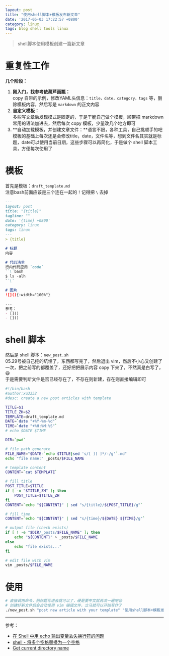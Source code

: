 ```yaml
---
layout: post
title: "使用shell脚本+模板发布新文章"
date: '2017-05-03 17:22:57 +0800'
category: linux
tags: blog shell tools linux
---
```

> shell脚本使用模板创建一篇新文章

# 重复性工作
**几个阶段：**
1. **刚入门，找参考依葫芦画瓢：**  
copy 自带的示例，修改YAML头信息：`title，date，category，tags` 等，删除模板内容，然后写是 `markdown` 的正文内容
2. **自定义模板：**  
多些写文章后发现模式是固定的，于是干脆自己做个模板，顺带把 markdown 常用的语法加进去，然后每次 copy 模板，少量改几个地方即可
3. **自动加载模板，并创建文章文件：**语言不限，各种工具，自己挑顺手的吧  
模板的基础上每次还是会修改title，date，文件名等，想到文件名其实就是标题，date可以使用当前日期，这些步骤可以再简化，于是做个 shell 脚本工具，方便每次使用了

# 模板
首先是模板：`draft_template.md`     
注意bash前面应该是三个连在一起的！记得把 `\` 去掉
```markdown
---
layout: post
title: "{title}"
tagline: ""
date: '{time} +0800'
category: linux
tags: linux
---
> {title}

# 标题
内容

# 代码清单
行内代码应用 `code`
``\`bash
$ ls -alh
``\`

# 图片
![](){:width="100%"}

---
参考：
- []()
- []()
```

# shell 脚本
然后是 shell 脚本：`new_post.sh`    
05.29号被自己挖的坑埋了，东西都写完了，然后退出 vim，然后不小心又创建了一次，把之前写的都覆盖了，还好把把展示内容 copy 下来了，不然真是白写了，😆   
于是需要判断文件是否已经存在了，不存在则新建，存在则直接编辑即可
```bash
#!/bin/bash
#author:xu3352
#desc: create a new post articles with template

TITLE=$1
TITLE_ZH=$2
TEMPLATE=draft_template.md
DATE=`date "+%Y-%m-%d"`
TIME=`date "+%H:%M:%S"`
# echo $DATE $TIME

DIR=`pwd`

# file path generate
FILE_NAME="$DATE-`echo $TITLE|sed 's/[ ][ ]*/-/g'`.md"
echo "file name:" _posts/$FILE_NAME

# template content
CONTENT=`cat $TEMPLATE`

# fill title
POST_TITLE=$TITLE
if [ -n "$TITLE_ZH" ]; then
    POST_TITLE=$TITLE_ZH
fi
CONTENT=`echo "${CONTENT}" | sed "s/{title}/${POST_TITLE}/g"`

# fill time
CONTENT=`echo "${CONTENT}" | sed "s/{time}/${DATE} ${TIME}/g"`

# output file (check exists)
if [ ! -e "$DIR/_posts/$FILE_NAME" ]; then
    echo "${CONTENT}" > _posts/$FILE_NAME
else
    echo "file exists..." 
fi

# edit file with vim
vim _posts/$FILE_NAME

```

# 使用
```bash
# 直接调用命令，把标题写进去就可以了，硬是要中文就再改一遍吧😆  
# 创建好新文件后会自动使用 vim 编辑文件，立马就可以开始写作了
./new_post.sh "post new article with your template" "使用shell脚本+模板发布新文章"
```
---
参考：
- [在 Shell 中用 echo 输出变量丢失换行符的问题](http://blog.csdn.net/kodeyang/article/details/12883579)
- [shell - 将多个空格替换为一个空格](http://linux.ximizi.com/linux/linux5564.htm)
- [Get current directory name](https://stackoverflow.com/questions/1371261/get-current-directory-name-without-full-path-in-a-bash-script)

